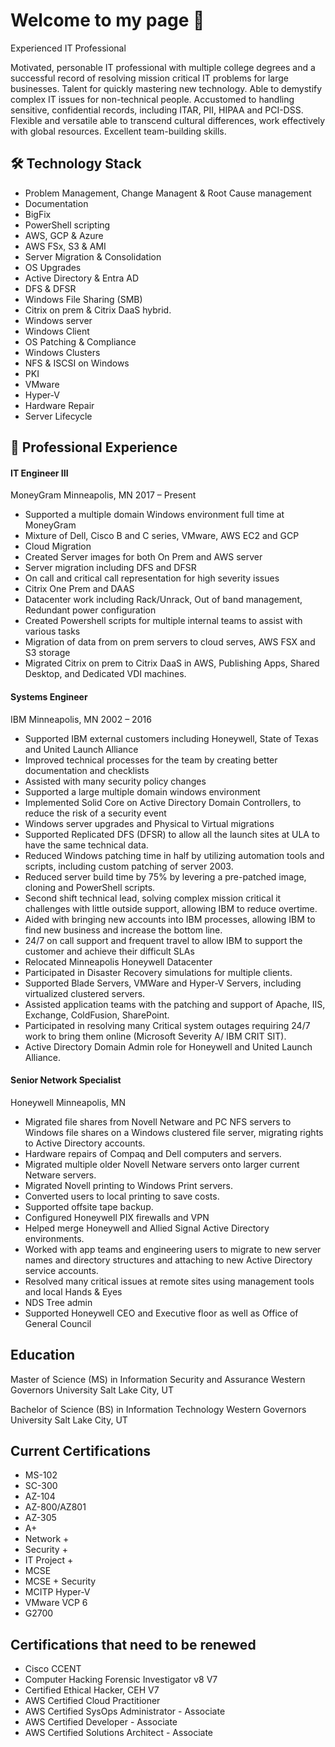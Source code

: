 # Welcome to my page 👋
Experienced IT Professional

Motivated, personable IT professional with multiple college degrees and a successful record of resolving mission critical IT problems for large businesses.
Talent for quickly mastering new technology.
Able to demystify complex IT issues for non-technical people. 
Accustomed to handling sensitive, confidential records, including ITAR, PII, HIPAA and PCI-DSS. 
Flexible and versatile able to transcend cultural differences, work effectively with global resources. Excellent team-building skills.

## 🛠 Technology Stack

* Problem Management, Change Managent & Root Cause management
* Documentation
* BigFix
* PowerShell scripting
* AWS, GCP & Azure
* AWS FSx, S3 & AMI
* Server Migration & Consolidation
* OS Upgrades
* Active Directory & Entra AD
* DFS & DFSR
* Windows File Sharing (SMB)
* Citrix on prem & Citrix DaaS hybrid. 
* Windows server
* Windows Client
* OS Patching & Compliance
* Windows Clusters
* NFS & ISCSI on Windows
* PKI
* VMware
* Hyper-V
* Hardware Repair
* Server Lifecycle

## 🔭 Professional Experience

#### IT Engineer III

MoneyGram Minneapolis, MN
2017 – Present
*	Supported a multiple domain Windows environment full time at MoneyGram
*	Mixture of Dell, Cisco B and C series, VMware, AWS EC2 and GCP
*	Cloud Migration
*	Created Server images for both On Prem and AWS server
*	Server migration including DFS and DFSR
*	On call and critical call representation for high severity issues
*	Citrix One Prem and DAAS
*	Datacenter work including Rack/Unrack, Out of band management, Redundant power configuration
*	Created Powershell scripts for multiple internal teams to assist with various tasks
*	Migration of data from on prem servers to cloud serves, AWS FSX and S3 storage
*	Migrated Citrix on prem to Citrix DaaS in AWS, Publishing Apps, Shared Desktop, and Dedicated VDI machines.


#### Systems Engineer

IBM Minneapolis, MN
2002 – 2016
*	Supported IBM external customers including Honeywell, State of Texas and United Launch Alliance
*	Improved technical processes for the team by creating better documentation and checklists
*	Assisted with many security policy changes
*	Supported a large multiple domain windows environment
*	Implemented Solid Core on Active Directory Domain Controllers, to reduce the risk of a security event
*	Windows server upgrades and Physical to Virtual migrations 
*	Supported Replicated DFS (DFSR) to allow all the launch sites at ULA to have the same technical data.
*	Reduced Windows patching time in half by utilizing automation tools and scripts, including custom patching of server 2003.
*	Reduced server build time by 75% by levering a pre-patched image, cloning and PowerShell scripts.
*	Second shift technical lead, solving complex mission critical it challenges with little outside support, allowing IBM to reduce overtime.
*	Aided with bringing new accounts into IBM processes, allowing IBM to find new business and increase the bottom line.
*	24/7 on call support and frequent travel to allow IBM to support the customer and achieve their difficult SLAs  
*	Relocated Minneapolis Honeywell Datacenter
*	Participated in Disaster Recovery simulations for multiple clients.
*	Supported Blade Servers, VMWare and Hyper-V Servers, including virtualized clustered servers.
*	Assisted application teams with the patching and support of Apache, IIS, Exchange, ColdFusion, SharePoint.
*	Participated in resolving many Critical system outages requiring 24/7 work to bring them online (Microsoft Severity A/ IBM CRIT SIT).
*	Active Directory Domain Admin role for Honeywell and United Launch Alliance.

#### Senior Network Specialist

Honeywell Minneapolis, MN
*	Migrated file shares from Novell Netware and PC NFS servers to Windows file shares on a Windows clustered file server, migrating rights to Active Directory accounts.
*	Hardware repairs of Compaq and Dell computers and servers.
*	Migrated multiple older Novell Netware servers onto larger current Netware servers. 
*	Migrated Novell printing to Windows Print servers.
*	Converted users to local printing to save costs.
*	Supported offsite tape backup.
*	Configured Honeywell PIX firewalls and VPN
*	Helped merge Honeywell and Allied Signal Active Directory environments.
*	Worked with app teams and engineering users to migrate to new server names and directory structures and attaching to new Active Directory service accounts.
*	Resolved many critical issues at remote sites using management tools and local Hands & Eyes
*	NDS Tree admin
*	Supported Honeywell CEO and Executive floor as well as Office of General Council
  
## Education

Master of Science (MS) in Information Security and Assurance
Western Governors University Salt Lake City, UT

Bachelor of Science (BS) in Information Technology
Western Governors University Salt Lake City, UT

## Current Certifications
* MS-102
* SC-300
* AZ-104
* AZ-800/AZ801
* AZ-305
* A+
* Network +
* Security +
* IT Project +
* MCSE
* MCSE + Security
* MCITP Hyper-V
* VMware VCP 6
* G2700

## Certifications that need to be renewed
* Cisco CCENT
* Computer Hacking Forensic Investigator v8 V7
* Certified Ethical Hacker, CEH V7
* AWS Certified Cloud Practitioner
* AWS Certified SysOps Administrator - Associate
* AWS Certified Developer - Associate
* AWS Certified Solutions Architect - Associate
